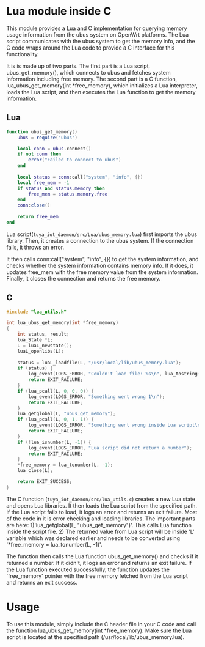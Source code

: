 # Lua module inside C

This module provides a Lua and C implementation for querying memory usage information from the ubus system on OpenWrt platforms. The Lua script communicates with the ubus system to get the memory info, and the C code wraps around the Lua code to provide a C interface for this functionality.

It is is made up of two parts. The first part is a Lua script, ubus_get_memory(), which connects to ubus and fetches system information including free memory. The second part is a C function, lua_ubus_get_memory(int *free_memory), which initializes a Lua interpreter, loads the Lua script, and then executes the Lua function to get the memory information.

## Lua

```lua
function ubus_get_memory()
    ubus = require("ubus")

    local conn = ubus.connect()
    if not conn then
        error("Failed to connect to ubus")
    end
    
    local status = conn:call("system", "info", {})
    local free_mem = -1
    if status and status.memory then
        free_mem = status.memory.free
    end
    conn:close()
    
    return free_mem
end
```

Lua script(`tuya_iot_daemon/src/Lua/ubus_memory.lua`) first imports the ubus library. Then, it creates a connection to the ubus system. If the connection fails, it throws an error.

It then calls conn:call("system", "info", {}) to get the system information, and checks whether the system information contains memory info. If it does, it updates free_mem with the free memory value from the system information. Finally, it closes the connection and returns the free memory.

## C

```c
#include "lua_utils.h"

int lua_ubus_get_memory(int *free_memory)
{
    int status, result;
	lua_State *L;
	L = luaL_newstate();
	luaL_openlibs(L);
    
	status = luaL_loadfile(L, "/usr/local/lib/ubus_memory.lua");
	if (status) {
		log_event(LOGS_ERROR, "Couldn't load file: %s\n", lua_tostring(L, -1));
		return EXIT_FAILURE;
	}
	if (lua_pcall(L, 0, 0, 0)) {
		log_event(LOGS_ERROR, "Something went wrong 1\n");
        return EXIT_FAILURE;
	}
    lua_getglobal(L, "ubus_get_memory");
	if (lua_pcall(L, 0, 1, 1)) {
		log_event(LOGS_ERROR, "Something went wrong inside Lua script\n");
        return EXIT_FAILURE;
	}
    if (!lua_isnumber(L, -1)) {
        log_event(LOGS_ERROR, "Lua script did not return a number");
        return EXIT_FAILURE;
    }
    *free_memory = lua_tonumber(L, -1);
	lua_close(L);

    return EXIT_SUCCESS;
}
```

The C function (`tuya_iot_daemon/src/lua_utils.c`) creates a new Lua state and opens Lua libraries. It then loads the Lua script from the specified path. If the Lua script fails to load, it logs an error and returns an exit failure. Most of the code in it is error checking and loading libraries. The important parts are here: 1)'lua_getglobal(L, "ubus_get_memory")'. This calls Lua function inside the script file. 2) The returned value from Lua script will be inside 'L' variable which was declared earlier and needs to be converted using '*free_memory = lua_tonumber(L, -1)'. 

The function then calls the Lua function ubus_get_memory() and checks if it returned a number. If it didn't, it logs an error and returns an exit failure. If the Lua function executed successfully, the function updates the 'free_memory' pointer with the free memory fetched from the Lua script and returns an exit success.

# Usage

To use this module, simply include the C header file in your C code and call the function lua_ubus_get_memory(int *free_memory). Make sure the Lua script is located at the specified path (/usr/local/lib/ubus_memory.lua).
